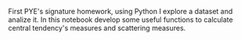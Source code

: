 First PYE's signature homework, using Python I explore a dataset and analize it. In this notebook develop some useful functions to calculate central tendency's measures and scattering measures.
